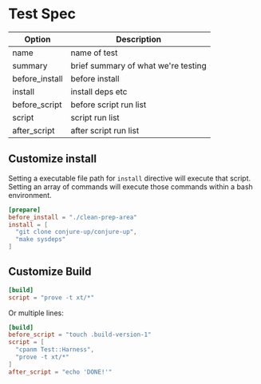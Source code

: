 # Test Spec

Option | Description
 --- | ---
name | name of test
summary | brief summary of what we're testing
before_install | before install
install | install deps etc
before_script | before script run list
script | script run list
after_script | after script run list

## Customize install

Setting a executable file path for `install` directive will execute that script.
Setting an array of commands will execute those commands within a bash
environment.

```toml
[prepare]
before_install = "./clean-prep-area"
install = [
  "git clone conjure-up/conjure-up",
  "make sysdeps"
]
```

## Customize Build

```toml
[build]
script = "prove -t xt/*"
```

Or multiple lines:

```toml
[build]
before_script = "touch .build-version-1"
script = [
  "cpanm Test::Harness",
  "prove -t xt/*"
]
after_script = "echo 'DONE!'"
```
